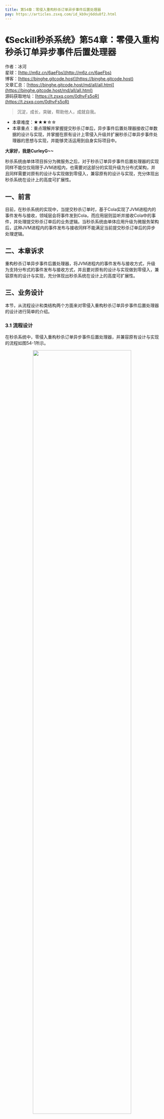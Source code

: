 ```yaml
---
title: 第54章：零侵入重构秒杀订单异步事件后置处理器
pay: https://articles.zsxq.com/id_kb9vj6ddu8f2.html
---
```


# 《Seckill秒杀系统》第54章：零侵入重构秒杀订单异步事件后置处理器

作者：冰河
<br/>星球：[http://m6z.cn/6aeFbs](http://m6z.cn/6aeFbs)
<br/>博客：[https://binghe.gitcode.host](https://binghe.gitcode.host)
<br/>文章汇总：[https://binghe.gitcode.host/md/all/all.html](https://binghe.gitcode.host/md/all/all.html)
<br/>源码获取地址：[https://t.zsxq.com/0dhvFs5oR](https://t.zsxq.com/0dhvFs5oR)

> 沉淀，成长，突破，帮助他人，成就自我。

* 本章难度：★★★☆☆
* 本章重点：重点理解并掌握提交秒杀订单后，异步事件后置处理器接收订单数据的设计与实现，并掌握在原有设计上零侵入升级并扩展秒杀订单异步事件处理器的思想与实现，并能够灵活运用到自身实际项目中。

**大家好，我是CurleyG~~**

秒杀系统由单体项目拆分为微服务之后，对于秒杀订单异步事件后置处理器的实现同样不能仅仅局限于JVM进程内，也需要对这部分的实现升级为分布式架构，并且同样需要对原有的设计与实现做到零侵入，兼容原有的设计与实现，充分体现出秒杀系统在设计上的高度可扩展性。

## 一、前言

目前，在秒杀系统的实现中，当提交秒杀订单时，基于Cola实现了JVM进程内的事件发布与接收，领域层会将事件发到Cola，而应用层则监听并接收Cola中的事件，并处理提交秒杀订单后的业务逻辑。当秒杀系统由单体应用升级为微服务架构后，这种JVM进程内的事件发布与接收同样不能满足当前提交秒杀订单后的异步处理逻辑。

## 二、本章诉求

重构秒杀订单异步事件后置处理器，将JVM进程内的事件发布与接收方式，升级为支持分布式的事件发布与接收方式，并且要对原有的设计与实现做到零侵入，兼容原有的设计与实现，充分体现出秒杀系统在设计上的高度可扩展性。

## 三、业务设计

本节，从流程设计和类结构两个方面来对零侵入重构秒杀订单异步事件后置处理器的设计进行简单的介绍。

### 3.1 流程设计

在秒杀系统中，零侵入重构秒杀订单异步事件后置处理器，并兼容原有设计与实现的流程如图54-1所示。

<div align="center">
    <img src="https://binghe.gitcode.host/images/project/seckill/scekill-2023-07-19-001.png?raw=true" width="80%">
    <br/>
</div>

可以看到，用户成功抢购商品并提交订单后，领域层会将事件封装成对应的事件模型发布出去，至于是发布到Cola，还是发布到RocketMQ，完全由配置决定，后续不需要修改代码即可实现。而应用层会监听并接收Cola或者RocketMQ中的事件，异步执行提交订单后的其他业务逻辑。

同时，不管是将事件发布到Cola还是发布到RocketMQ，统一实现了对应的事件模型，而不必单独为每种事件的发布方式单独设计事件模型，体现了事件模型在设计上的通用型和高度可扩展性。

## 查看完整文章

加入[冰河技术](http://m6z.cn/6aeFbs)知识星球，解锁完整技术文章与完整代码
